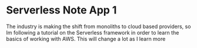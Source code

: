 # Serverless Note App 1

The industry is making the shift from monoliths to cloud based providers, so Im following a tutorial on the Serverless framework in order to learn the basics of working with AWS.  This will change a lot as I learn more